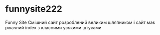 # funnysite222
Funny Site
Смішний сайт розроблений великим шляпником і сайт має ржачний index з класними усякими штуками
